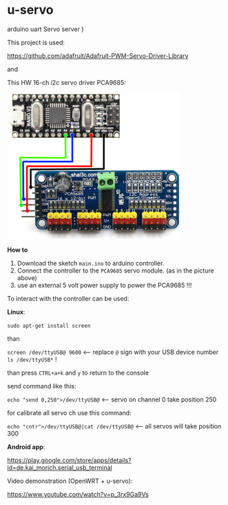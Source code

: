 # u-servo
arduino uart Servo server )

This project is used:

https://github.com/adafruit/Adafruit-PWM-Servo-Driver-Library

and 


This HW 16-ch i2c servo driver PCA9685:

![image](https://github.com/sw3nlab/u-servo/blob/master/img.png)


**How to**
1) Download the sketch `main.ino` to arduino controller.
2) Connect the controller to the `PCA9685` servo module. (as in the picture above)
3) use an external 5 volt power supply to power the PCA9685 !!!


To interact with the controller can be used:

**Linux**:

`sudo apt-get install screen` 

than

`screen /dev/ttyUSB@ 9600` <-- replace `@` sign with your USB device number `ls /dev/ttyUSB*` !

than press `CTRL+a+k` and `y` to return to the console

send command like this:

`echo "send 0,250">/dev/ttyUSB@` <-- servo on channel 0 take position 250

for calibrate all servo ch use this command:

`echo "cntr">/dev/ttyUSB@|cat /dev/ttyUSB@` <-- all servos will take position 300

**Android app**:

https://play.google.com/store/apps/details?id=de.kai_morich.serial_usb_terminal

Video demonstration (OpenWRT + u-servo):

https://www.youtube.com/watch?v=p_3rx9Ga9Vs




